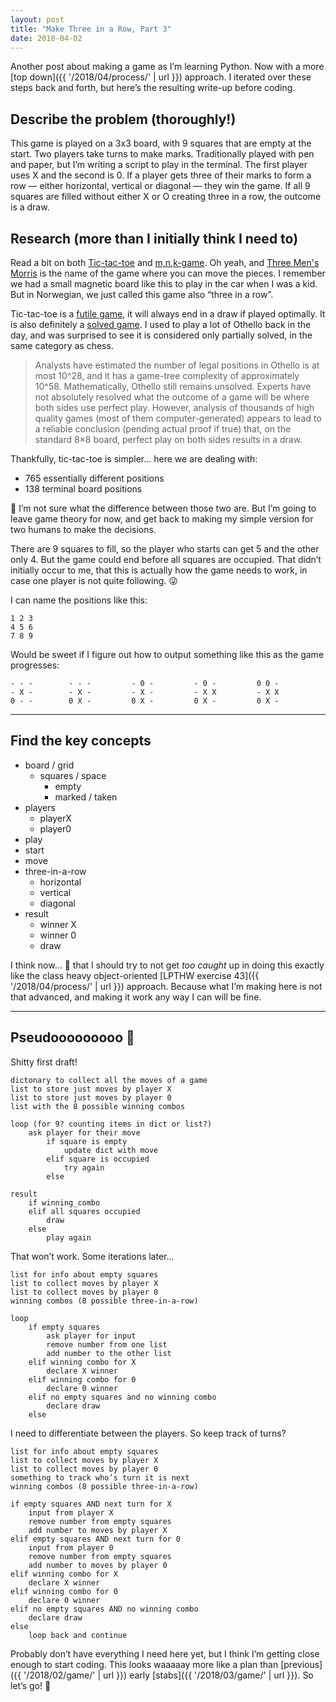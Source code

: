 ```yaml
---
layout: post
title: "Make Three in a Row, Part 3"
date: 2018-04-02
---
```


Another post about making a game as I’m learning Python. Now with a more [top down]({{ '/2018/04/process/' | url }}) approach. I&nbsp;iterated over these steps back and forth, but here’s the resulting write-up before coding.

## Describe the problem (thoroughly!)

This game is played on a 3x3 board, with 9 squares that are empty at the start. Two players take turns to make marks. Traditionally played with pen and paper, but I’m writing a script to play in the terminal. The first player uses X and the second is 0. If a player gets three of their marks to form a row — either horizontal, vertical or diagonal — they win the game. If all 9 squares are filled without either X or O creating three in a row, the outcome is a draw.

## Research (more than I initially think I need to)

Read a bit on both [Tic-tac-toe](https://en.wikipedia.org/wiki/Tic-tac-toe) and [m,n,k-game](https://en.wikipedia.org/wiki/M,n,k-game). Oh yeah, and [Three Men's Morris](https://en.wikipedia.org/wiki/Three_Men%27s_Morris) is the name of the game where you can move the pieces. I remember we had a small magnetic board like this to play in the car when I was a kid. But in Norwegian, we just called this game also “three in a row”.

Tic-tac-toe is a [futile game](https://en.wikipedia.org/wiki/Futile_game), it will always end in a draw if played optimally. It is also definitely a [solved game](https://en.wikipedia.org/wiki/Solved_game). I used to play a lot of Othello back in the day, and was surprised to see it is considered only partially solved, in the same category as chess.

> Analysts have estimated the number of legal positions in Othello is at most 10^28, and it has a game-tree complexity of approximately 10^58. Mathematically, Othello still remains unsolved. Experts have not absolutely resolved what the outcome of a game will be where both sides use perfect play. However, analysis of thousands of high quality games (most of them computer-generated) appears to lead to a reliable conclusion (pending actual proof if true) that, on the standard 8×8 board, perfect play on both sides results in a draw.

Thankfully, tic-tac-toe is simpler… here we are dealing with:

- 765 essentially different positions
- 138 terminal board positions

🤔 I’m not sure what the difference between those two are. But I’m going to leave game theory for now, and get back to making my simple version for two humans to make the decisions.

There are 9 squares to fill, so the player who starts can get 5 and the other only 4. But the game could end before all squares are occupied. That didn’t initially occur to me, that this is actually how the game needs to work, in case one player is not quite following. 😜

I can name the positions like this:

```
1 2 3
4 5 6
7 8 9
```

Would be sweet if I figure out how to output something like this as the game progresses:

```
- - -        - - -         - 0 -         - 0 -         0 0 -
- X -        - X -         - X -         - X X         - X X
0 - -        0 X -         0 X -         0 X -         0 X -
```

---

## Find the key concepts

- board / grid
  - squares / space
    - empty
    - marked / taken
- players
  - playerX
  - player0
- play
- start
- move
- three-in-a-row
  - horizontal
  - vertical
  - diagonal
- result
  - winner X
  - winner 0
  - draw

I think now… 🤔 that I should try to not get _too caught_ up in doing this exactly like the class heavy object-oriented [LPTHW exercise 43]({{ '/2018/04/process/' | url }}) approach. Because what I’m making here is not that advanced, and making it work any way I can will be fine.

---

## Pseudooooooooo 👻

Shitty first draft!

```
dictonary to collect all the moves of a game
list to store just moves by player X
list to store just moves by player 0
list with the 8 possible winning combos

loop (for 9? counting items in dict or list?)
    ask player for their move
        if square is empty
            update dict with move
        elif square is occupied
            try again
        else

result
    if winning_combo
    elif all squares occupied
        draw
    else
        play again
```

That won’t work. Some iterations later…

```
list for info about empty squares
list to collect moves by player X
list to collect moves by player 0
winning combos (8 possible three-in-a-row)

loop
    if empty squares
        ask player for input
        remove number from one list
        add number to the other list
    elif winning combo for X
        declare X winner
    elif winning combo for 0
        declare 0 winner
    elif no empty squares and no winning combo
        declare draw
    else
```

I need to differentiate between the players. So keep track of turns?

```
list for info about empty squares
list to collect moves by player X
list to collect moves by player 0
something to track who’s turn it is next
winning combos (8 possible three-in-a-row)

if empty squares AND next turn for X
    input from player X
    remove number from empty squares
    add number to moves by player X
elif empty squares AND next turn for 0
    input from player 0
    remove number from empty squares
    add number to moves by player 0
elif winning combo for X
    declare X winner
elif winning combo for 0
    declare 0 winner
elif no empty squares AND no winning combo
    declare draw
else
    loop back and continue
```

Probably don’t have everything I need here yet, but I think I’m getting close enough to start coding. This looks waaaaay more like a plan than [previous]({{ '/2018/02/game/' | url }}) early [stabs]({{ '/2018/03/game/' | url }}). So let’s go! 🚀

